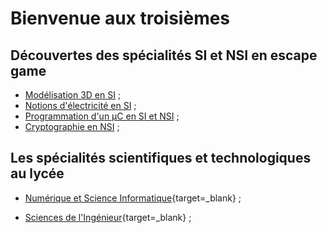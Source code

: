 # Bienvenue aux troisièmes

## Découvertes des spécialités SI et NSI en escape game

- [Modélisation 3D en SI](./3D) ;
- [Notions d'électricité en SI](./elec) ;
- [Programmation d'un µC en SI et NSI](./µC) ;
- [Cryptographie en NSI](./crypto) ;
<!-- 
- [Retro-Gaming en NSI](./game) ;
 -->

## Les spécialités scientifiques et technologiques au lycée

- [Numérique et Science Informatique](http://si.lycee.ecmorlaix.fr/nsi/){target=_blank} ;

- [Sciences de l'Ingénieur](http://si.lycee.ecmorlaix.fr/){target=_blank} ;

